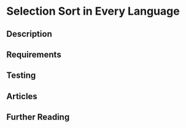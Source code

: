 # Selection Sort in Every Language

## Description

## Requirements

## Testing

## Articles

## Further Reading